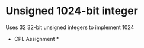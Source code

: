 # Unsigned 1024-bit integer

Uses 32 32-bit unsigned integers to implement 1024

* CPL Assignment *
